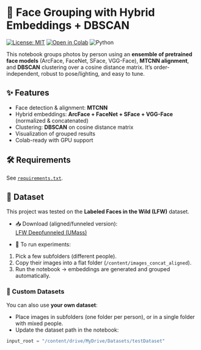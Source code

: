 # 👤 Face Grouping with Hybrid Embeddings + DBSCAN

[![License: MIT](https://img.shields.io/badge/License-MIT-yellow.svg)](LICENSE)
[![Open in Colab](https://colab.research.google.com/assets/colab-badge.svg)](https://colab.research.google.com/github/muffin-123/FaceGrouping_HybridEmbedder/blob/main/HybridEmbedder.ipynb)
![Python](https://img.shields.io/badge/python-3.12.11%2B-blue)


This notebook groups photos by person using an **ensemble of pretrained face models** (ArcFace, FaceNet, SFace, VGG-Face), **MTCNN alignment**, and **DBSCAN** clustering over a cosine distance matrix. It’s order-independent, robust to pose/lighting, and easy to tune.

## ✨ Features
- Face detection & alignment: **MTCNN**
- Hybrid embeddings: **ArcFace + FaceNet + SFace + VGG-Face** (normalized & concatenated)
- Clustering: **DBSCAN** on cosine distance matrix
- Visualization of grouped results
- Colab-ready with GPU support

## 🛠 Requirements
See [`requirements.txt`](requirements.txt). 


## 📂 Dataset

This project was tested on the **Labeled Faces in the Wild (LFW)** dataset.

- 📥 Download (aligned/funneled version):  
  [LFW Deepfunneled (UMass)](http://vis-www.cs.umass.edu/lfw/lfw-deepfunneled.tgz)



- 📌 To run experiments:
1. Pick a few subfolders (different people).
2. Copy their images into a flat folder (`/content/images_concat_aligned`).
3. Run the notebook → embeddings are generated and grouped automatically.


### 🔧 Custom Datasets
You can also use **your own dataset**:
- Place images in subfolders (one folder per person), or in a single folder with mixed people.
- Update the dataset path in the notebook:
```python
input_root = "/content/drive/MyDrive/Datasets/testDataset"
